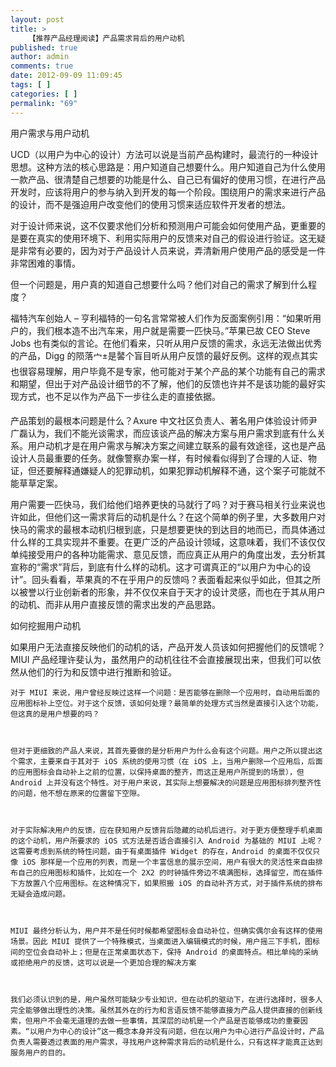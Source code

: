 ```yaml
---
layout: post
title: >
    【推荐产品经理阅读】产品需求背后的用户动机
published: true
author: admin
comments: true
date: 2012-09-09 11:09:45
tags: [ ]
categories: [ ]
permalink: "69"
---
```


  用户需求与用户动机



  UCD（以用户为中心的设计）方法可以说是当前产品构建时，最流行的一种设计思想。这种方法的核心思路是：用户知道自己想要什么。用户知道自己为什么使用一款产品、很清楚自己想要的功能是什么、自己已有偏好的使用习惯，在进行产品开发时，应该将用户的参与纳入到开发的每一个阶段。围绕用户的需求来进行产品的设计，而不是强迫用户改变他们的使用习惯来适应软件开发者的想法。



  对于设计师来说，这不仅要求他们分析和预测用户可能会如何使用产品，更重要的是要在真实的使用环境下、利用实际用户的反馈来对自己的假设进行验证。这无疑是非常有必要的，因为对于产品设计人员来说，弄清新用户使用产品的感受是一件非常困难的事情。



  但一个问题是，用户真的知道自己想要什么吗？他们对自己的需求了解到什么程度？



  



  福特汽车创始人 – 亨利福特的一句名言常常被人们作为反面案例引用：“如果听用户的，我们根本造不出汽车来，用户就是需要一匹快马。”苹果已故 CEO Steve Jobs 也有类似的言论。在他们看来，只听从用户反馈的需求，永远无法做出优秀的产品，Digg 的陨落宀±是䶀个盲目听从用户反馈的最好反例。这样的观点其实也很容易理解，用户毕竟不是专家，他可能对于某个产品的某个功能有自己的需求和期望，但出于对产品设计细节的不了解，他们的反馈也许并不是该功能的最好实现方式，也不足以作为产品下一步往么走的直接依据。



  产品策划的最根本问题是什么？Axure 中文社区负责人、著名用户体验设计师尹广磊认为，我们不能光谈需求，而应该谈产品的解决方案与用户需求到底有什么关系。用户动机才是在用户需求与解决方案之间建立联系的最有效途径，这也是产品设计人员最重要的任务。就像警察办案一样，有时候看似得到了合理的人证、物证，但还要解释通嫌疑人的犯罪动机，如果犯罪动机解释不通，这个案子可能就不能草草定案。



  



  用户需要一匹快马，我们给他们培养更快的马就行了吗？对于赛马相关行业来说也许如此，但他们这一需求背后的动机是什么？在这个简单的例子里，大多数用户对快马的需求的最根本动机归根到底，只是想要更快的到达目的地而已，而具体通过什么样的工具实现并不重要。在更广泛的产品设计领域，这意味着，我们不该仅仅单纯接受用户的各种功能需求、意见反馈，而应真正从用户的角度出发，去分析其宣称的“需求”背后，到底有什么样的动机。这才可谓真正的“以用户为中心的设计”。回头看看，苹果真的不在乎用户的反馈吗？表面看起来似乎如此，但其之所以被誉以行业创新者的形象，并不仅仅来自于天才的设计灵感，而也在于其从用户的动机、而非从用户直接反馈的需求出发的产品思路。



  如何挖掘用户动机



  



  如果用户无法直接反映他们的动机的话，产品开发人员该如何把握他们的反馈呢？MIUI 产品经理许斐认为，虽然用户的动机往往不会直接展现出来，但我们可以依然从他们的行为和反馈中进行推断和验证。



  
    对于 MIUI 来说，用户曾经反映过这样一个问题：是否能够在删除一个应用时，自动用后面的应用图标补上空位。对于这个反馈，该如何处理？最简单的处理方式当然是直接引入这个功能，但这真的是用户想要的吗？
  
  
  
    但对于更细致的产品人来说，其首先要做的是分析用户为什么会有这个问题。用户之所以提出这个需求，主要来自于其对于 iOS 系统的使用习惯（在 iOS 上，当用户删除一个应用后，后面的应用图标会自动补上之前的位置，以保持桌面的整齐，而这正是用户所提到的场景），但 Android 上并没有这个特性。对于用户来说，其实际上想要解决的问题是应用图标排列整齐性的问题，他不想在原来的位置留下空隙。
  
  
  
    对于实际解决用户的反馈，应在获知用户反馈背后隐藏的动机后进行。对于更方便整理手机桌面的这个动机，用户所要求的 iOS 式方法是否适合直接引入 Android 为基础的 MIUI 上呢？这需要考虑到系统的特性问题，由于有桌面插件 Widget 的存在，Android 的桌面不仅仅只像 iOS 那样是一个应用的列表，而是一个丰富信息的展示空间，用户有很大的灵活性来自由排布自己的应用图标和插件，比如在一个 2X2 的时钟插件旁边不填满图标，选择留空，而在插件下方放置八个应用图标。在这种情况下，如果照搬 iOS 的自动补齐方式，对于插件系统的排布无疑会造成问题。
  
  
  
    MIUI 最终分析认为，用户并不是任何时候都希望图标会自动补位，但确实偶尔会有这样的使用场景。因此 MIUI 提供了一个特殊模式，当桌面进入编辑模式的时候，用户摇三下手机，图标间的空位会自动补上；但是在正常桌面状态下，保持 Android 的桌面特点。相比单纯的采纳或拒绝用户的反馈，这可以说是一个更加合理的解决方案
  
  
  
    我们必须认识到的是，用户虽然可能缺少专业知识，但在动机的驱动下，在进行选择时，很多人完全能够做出理性的决策。虽然其外在的行为和言语反馈不能够直接为产品人提供直接的创新线索，但用户不会毫无道理的去做一些事情，其深层的动机是一个产品是否能够成功的重要因素。“以用户为中心的设计”这一概念本身并没有问题，但在以用户为中心进行产品设计时，产品负责人需要透过表面的用户需求，寻找用户这种需求背后的动机是什么，只有这样才能真正达到服务用户的目的。
  
